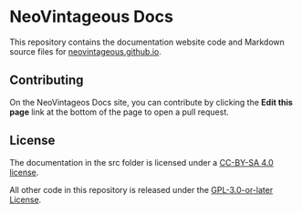 # NeoVintageous Docs

This repository contains the documentation website code and Markdown source files for [neovintageous.github.io](https://neovintageous.github.io).

## Contributing

On the NeoVintageos Docs site, you can contribute by clicking the **Edit this page** link at the bottom of the page to open a pull request.

## License

The documentation in the src folder is licensed under a [CC-BY-SA 4.0 license](LICENSE-DOC).

All other code in this repository is released under the [GPL-3.0-or-later License](LICENSE).
